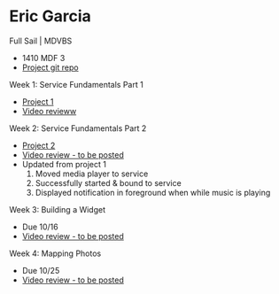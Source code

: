 # Eric Garcia

Full Sail | MDVBS

* 1410 MDF 3
* [Project git repo](https://github.com/ENG618/GarciaEric1410MDF3)

Week 1: Service Fundamentals Part 1
* [Project 1](https://github.com/ENG618/GarciaEric1410MDF3/tree/master/MediaPlayer)
* [Video revieww](http://youtu.be/3geaQOdYG1Y)

Week 2: Service Fundamentals Part 2
* [Project 2](https://github.com/ENG618/GarciaEric1410MDF3/tree/master/MediaPlayer)
* [Video review - to be posted](http:templink)
* Updated from project 1
	1. Moved media player to service
	2. Successfully started & bound to service
	3. Displayed notification in foreground when while music is playing

Week 3: Building a Widget
* Due 10/16
* [Video review - to be posted](http:templink)

Week 4: Mapping Photos
* Due 10/25
* [Video review - to be posted](http:templink)
